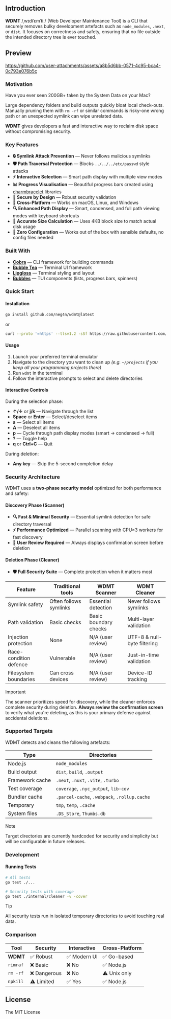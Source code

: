 ## Introduction

**WDMT** /ˌwɪdiˈɛmˈtiː/ (Web Developer Maintenance Tool) is a CLI that securely removes bulky development artefacts such as `node_modules`, `.next`, or `dist`. It focuses on correctness and safety, ensuring that no file outside the intended directory tree is ever touched.

## Preview





https://github.com/user-attachments/assets/a8b5d6bb-0571-4c95-bca4-0c793e076b5c






### Motivation

Have you ever seen 200GB+ taken by the System Data on your Mac?

Large dependency folders and build outputs quickly bloat local check-outs.  Manually pruning them with `rm -rf` or similar commands is risky-one wrong path or an unexpected symlink can wipe unrelated data.

**WDMT** gives developers a fast and interactive way to reclaim disk space without compromising security.

### Key Features

- **🔒 Symlink Attack Prevention** — Never follows malicious symlinks  
- **🛡️ Path Traversal Protection** — Blocks `../../../etc/passwd` style attacks  
- **⚡ Interactive Selection** — Smart path display with multiple view modes  
- **📊 Progress Visualisation** — Beautiful progress bars created using [charmbracelet](charm.sh) libraries  
- **🎯 Secure by Design** — Robust security validation  
- **📱 Cross-Platform** — Works on macOS, Linux, and Windows  
- **🔍 Enhanced Path Display** — Smart, condensed, and full path viewing modes with keyboard shortcuts  
- **📏 Accurate Size Calculation** — Uses 4KB block size to match actual disk usage
- **🚀 Zero Configuration** — Works out of the box with sensible defaults, no config files needed

### Built With

- **[Cobra](https://github.com/spf13/cobra)** — CLI framework for building commands
- **[Bubble Tea](https://github.com/charmbracelet/bubbletea)** — Terminal UI framework
- **[Lipgloss](https://github.com/charmbracelet/lipgloss)** — Terminal styling and layout
- **[Bubbles](https://github.com/charmbracelet/bubbles)** — TUI components (lists, progress bars, spinners)

### Quick Start

#### Installation

```bash
go install github.com/neg4n/wdmt@latest
```

or

```bash
curl --proto '=https' --tlsv1.2 -sSf https://raw.githubusercontent.com/neg4n/wdmt/main/install.sh | sh
```

#### Usage

1. Launch your preferred terminal emulator
2. Navigate to the directory you want to clean up _(e.g. `~/projects` if you keep all your programming projects there)_
3. Run `wdmt` in the terminal
4. Follow the interactive prompts to select and delete directories

#### Interactive Controls

During the selection phase:
- **↑/↓** or **j/k** — Navigate through the list
- **Space** or **Enter** — Select/deselect items
- **a** — Select all items
- **A** — Deselect all items
- **p** — Cycle through path display modes (smart → condensed → full)
- **?** — Toggle help
- **q** or **Ctrl+C** — Quit

During deletion:
- **Any key** — Skip the 5-second completion delay

### Security Architecture

WDMT uses a **two-phase security model** optimized for both performance and safety:

#### **Discovery Phase (Scanner)**
- **🔍 Fast & Minimal Security** — Essential symlink detection for safe directory traversal
- **⚡ Performance Optimized** — Parallel scanning with CPU×3 workers for fast discovery
- **👀 User Review Required** — Always displays confirmation screen before deletion

#### **Deletion Phase (Cleaner)**
- **🛡️ Full Security Suite** — Complete protection when it matters most

| Feature | Traditional tools | WDMT Scanner | WDMT Cleaner |
|---------|------------------|--------------|--------------|
| Symlink safety | Often follows symlinks | Essential detection | Never follows symlinks |
| Path validation | Basic checks | Basic boundary checks | Multi-layer validation |
| Injection protection | None | N/A (user review) | UTF-8 & null-byte filtering |
| Race-condition defence | Vulnerable | N/A (user review) | Just-in-time validation |
| Filesystem boundaries | Can cross devices | N/A (user review) | Device-ID tracking |

> [!IMPORTANT]  
> The scanner prioritizes speed for discovery, while the cleaner enforces complete security during deletion. **Always review the confirmation screen** to verify what you're deleting, as this is your primary defense against accidental deletions.

### Supported Targets

WDMT detects and cleans the following artefacts:

| Type | Directories |
|------|-------------|
| Node.js | `node_modules` |
| Build output | `dist`, `build`, `.output` |
| Framework cache | `.next`, `.nuxt`, `.vite`, `.turbo` |
| Test coverage | `coverage`, `.nyc_output`, `lib-cov` |
| Bundler cache | `.parcel-cache`, `.webpack`, `.rollup.cache` |
| Temporary | `tmp`, `temp`, `.cache` |
| System files | `.DS_Store`, `Thumbs.db` |

> [!NOTE]  
> Target directories are currently hardcoded for security and simplicity but will be configurable in future releases.

### Development

#### Running Tests

```bash
# All tests
go test ./...

# Security tests with coverage
go test ./internal/cleaner -v -cover
```

> [!TIP]  
> All security tests run in isolated temporary directories to avoid touching real data.

### Comparison

| Tool | Security | Interactive | Cross-Platform |
|------|----------|-------------|----------------|
| **WDMT** | ✅ Robust | ✅ Modern UI | ✅ Go-based |
| `rimraf` | ❌ Basic | ❌ No | ✅ Node.js |
| `rm -rf` | ❌ Dangerous | ❌ No | ⚠️ Unix only |
| `npkill` | ⚠️ Limited | ✅ Yes | ✅ Node.js |

## License

The MIT License
